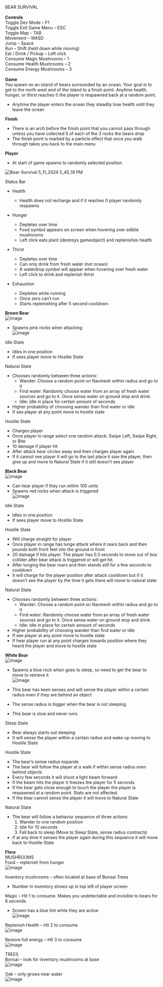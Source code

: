 BEAR SURVIVAL\
\
**Controls**\
Toggle Dev Mode – F1\
Toggle Exit Game Menu – ESC\
Toggle Map - TAB\
Movement – WASD\
Jump – Space\
Run – Shift (held down while moving)\
Eat / Drink / Pickup – Left click\
Consume Magic Mushrooms – 1\
Consume Health Mushrooms – 2\
Consume Energy Mushrooms – 3\
\
**Game**\
You spawn on an island of bears surrounded by an ocean. Your goal is to get to the north west end of the island to a finish point. Anytime health, hunger, or thirst reaches 0 the player is respawned back at a random point. 
-	Anytime the player enters the ocean they steadily lose health until they leave the ocean 
 
**Finish**
-	There is an arch before the finish point that you cannot pass through unless you have collected 5 of each of the 3 rocks the bears drop
-	The finish point is marked by a particle effect that once you walk through takes you back to the main menu
  
**Player** 
-	At start of game spawns to randomly selected position


![Bear-Survival 5_11_2024 5_45_19 PM](https://github.com/nnorius/programming_projects/assets/128853412/bb948d09-7644-498d-9012-e2ba0b020f2b)

Status Bar

-	Health
    - Health does not recharge and if it reaches 0 player randomly respawns

-	Hunger
    -	Depletes over time
    -	Food symbol appears on screen when hovering over edible mushrooms
    -	Left click eats plant (destroys gameobject) and replenishes health

-	Thirst
    -	Depletes over time
    -	Can only drink from fresh water (not ocean)
    -	A waterdrop symbol will appear when hovering over fresh water
    -	Left click to drink and replenish thirst

-	Exhaustion
    -	Depletes while running
    -	Once zero can’t run
    -	Starts replenishing after 5 second cooldown

**Brown Bear**\
![image](https://github.com/nnorius/programming_projects/assets/128853412/381788c7-73d5-48c7-86a4-6893217a1b6f)

-	Spawns pink rocks when attacking\
  ![image](https://github.com/nnorius/programming_projects/assets/128853412/ba4f0faa-b2ad-4e37-8616-c28c212b8195)

  
Idle State

-	Idles in one position
-	If sees player move to Hostile State
  
Natural State

-	Chooses randomly between three actions: 
    -	Wander: Choose a random point on Navmesh within radius and go to it
    -	Find water: Randomly choose water from an array of fresh water sources and go to it. Once sense water on ground stop and drink.
    -	Idle: idle in place for certain amount of seconds
-	Higher probability of choosing wander than find water or idle
-	If see player at any point move to hostile state
  
Hostile State

-	Charges player
-	Once player in range select one random attack: Swipe Left, Swipe Right, or Bite
-	10 damage if player hit
-	After attack bear circles away and then charges player again
-	If it cannot see player it will go to the last place it saw the player, then give up and move to Natural State if it still doesn’t see player

**Black Bear**\
![image](https://github.com/nnorius/programming_projects/assets/128853412/f6df156e-4d89-4cc9-ba9c-6c946c5ea144)

-	Can hear player if they run within 100 units 
-	Spawns red rocks when attack is triggered\
![image](https://github.com/nnorius/programming_projects/assets/128853412/354c94bf-4ac1-4fe1-abcc-7716c8b5b10f)

  
Idle State

-	Idles in one position
-	If sees player move to Hostile State
  
Hostile State

-	Will charge straight for player
-	Once player in range has lunge attack where it rears back and then pounds both front feet into the ground in front
-	20 damage if hits player. The player has 0.3 seconds to move out of box collider after bear attack is triggered or will get hit.
-	After lunging the bear roars and then stands still for a few seconds to cooldown
-	It will charge for the player position after attack cooldown but if it doesn’t see the player by the time it gets there will move to natural state
  
Natural State

-	Chooses randomly between three actions: 
    -	Wander: Choose a random point on Navmesh within radius and go to it
    -	Find water: Randomly choose water from an array of fresh water sources and go to it. Once sense water on ground stop and drink.
    -	Idle: idle in place for certain amount of seconds
-	Higher probability of choosing wander than find water or idle
-	If see player at any point move to hostile state
-	If hear player run at any point charges towards position where they heard the player and move to hostile state
  
**White Bear**\
![image](https://github.com/nnorius/programming_projects/assets/128853412/d6b04ee3-d4bd-44f2-8af7-99773784c073)

-	Spawns a blue rock when goes to sleep, so need to get the bear to move to retrieve it\
  ![image](https://github.com/nnorius/programming_projects/assets/128853412/3c0d4374-352e-4166-8f43-e9ca50a77617)

-	This bear has keen senses and will sense the player within a certain radius even if they are behind an object
-	The sense radius is bigger when the bear is not sleeping
-	This bear is slow and never runs
  
Sleep State

-	Bear always starts out sleeping
-	It will sense the player within a certain radius and wake up moving to Hostile State
  
Hostile State

-	The bear’s sense radius expands
-	The bear will follow the player at a walk if within sense radius even behind objects
-	Every few seconds it will shoot a light beam forward
-	If the beam hits the player it freezes the player for 5 seconds
-	If the bear gets close enough to touch the player the player is respawned at a random point. Stats are not affected.
-	If the bear cannot sense the player it will move to Natural State
  
Natural State

-	The bear will follow a behavior sequence of three actions
    1. Wander to one random position
    2. Idle for 10 seconds
    3. Fall back to sleep (Move to Sleep State, sense radius contracts)
-	If at any time it senses the player again during this sequence it will move back to Hostile State
  
**Flora**\
MUSHROOMS\
 Food – replenish from hunger\
 ![image](https://github.com/nnorius/programming_projects/assets/128853412/091e9eab-2d65-431f-b941-e977f5977438)

Inventory mushrooms – often located at base of Bonsai Trees 
- Number in inventory shows up in top left of player screen
  
Magic – Hit 1 to consume. Makes you undetectable and invisible to bears for 6 seconds
-	Screen has a blue tint while they are active\
 ![image](https://github.com/nnorius/programming_projects/assets/128853412/c8ea6b48-ce9e-4c72-a0c1-e5d34366a223)
  
Replenish Health – Hit 2 to consume\
 ![image](https://github.com/nnorius/programming_projects/assets/128853412/ef1a5316-e74f-430e-a4cc-0b45c9157714)

Restore full energy – Hit 3 to consume\
 ![image](https://github.com/nnorius/programming_projects/assets/128853412/79f6bf24-ae06-4ed6-baf8-1a9bb4666af6)

TREES\
Bonsai – look for inventory mushrooms at base\
 ![image](https://github.com/nnorius/programming_projects/assets/128853412/ef92d744-45d1-4cbc-a491-975a381ad9d5)


Oak – only grows near water\
 ![image](https://github.com/nnorius/programming_projects/assets/128853412/58aae5e7-7c41-4e98-b975-87b2a76b1e2c)



